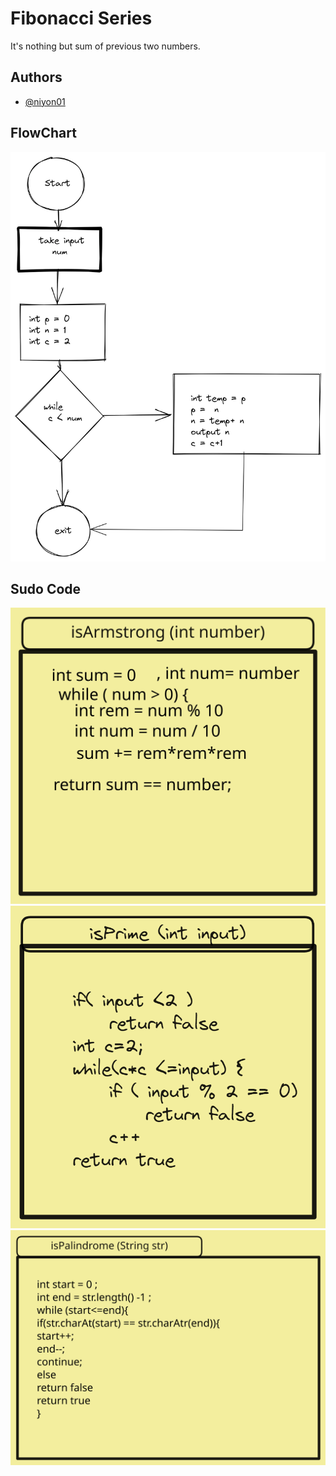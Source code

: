 
# Fibonacci Series
It's nothing but sum of previous two numbers.


## Authors

- [@niyon01](https://github.com/niyon01)


## FlowChart

![image](img/Untitled-2022-09-28-1822.png)

## Sudo Code 
![image](img/isArmstrong.svg)    ![image](img/isPrime.png)
![image](img/isPalindrome.png)



